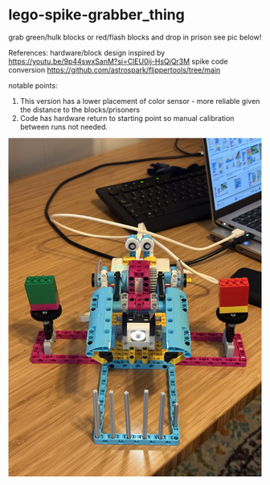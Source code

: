 # lego-spike-grabber_thing
grab green/hulk blocks or red/flash blocks and drop in prison
see pic below!

References:
hardware/block design inspired by https://youtu.be/9p44swxSanM?si=ClEU0ij-HsQjQr3M
spike code conversion https://github.com/astrospark/flippertools/tree/main

notable points:
1. This version has a lower placement of color sensor - more reliable given the distance to the blocks/prisoners
2. Code has hardware return to starting point so manual calibration between runs not needed.

![Alt text](leoskee_lego-spike-grabber_thing.JPG)

